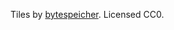 Tiles by [bytespeicher](https://github.com/Bytespeicher/Bytespeicher_WorkAdventure_RC3). Licensed CC0.
